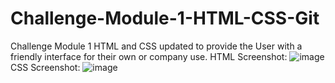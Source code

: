 # Challenge-Module-1-HTML-CSS-Git
Challenge Module 1
HTML and CSS updated to provide the User with a friendly interface for their own or company use.
HTML Screenshot:
![image](https://github.com/SenmereHang/Challenge-Module-1-HTML-CSS-Git/assets/131710052/70e40149-d136-4a94-8449-0a0d4b2005b2)
CSS Screenshot:
![image](https://github.com/SenmereHang/Challenge-Module-1-HTML-CSS-Git/assets/131710052/7ab95fcc-0c15-4864-ba6c-949036e4aadd)
